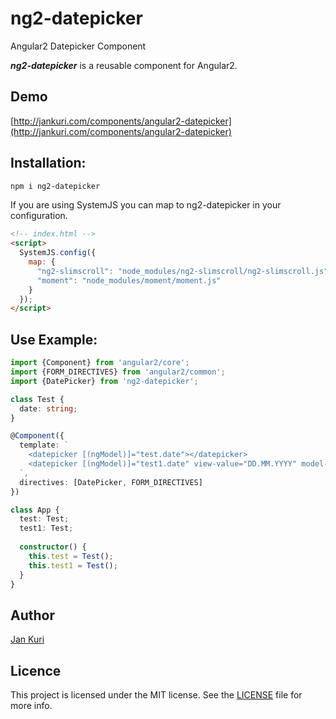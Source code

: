 # ng2-datepicker
Angular2 Datepicker Component

***ng2-datepicker*** is a reusable component for Angular2.

## Demo

[http://jankuri.com/components/angular2-datepicker](http://jankuri.com/components/angular2-datepicker)

## Installation: 

```bash
npm i ng2-datepicker
```

If you are using SystemJS you can map to ng2-datepicker in your configuration.

```html
<!-- index.html -->
<script>
  SystemJS.config({
    map: {
      "ng2-slimscroll": "node_modules/ng2-slimscroll/ng2-slimscroll.js",
      "moment": "node_modules/moment/moment.js"
    }
  });
</script>
```

## Use Example:

```ts
import {Component} from 'angular2/core';
import {FORM_DIRECTIVES} from 'angular2/common';
import {DatePicker} from 'ng2-datepicker';

class Test {
  date: string;
}

@Component({
  template: `
    <datepicker [(ngModel)]="test.date"></datepicker>
    <datepicker [(ngModel)]="test1.date" view-value="DD.MM.YYYY" model-value="DD.MM.YYYY" init-date="12.5.2017"></datepicker>
  `,
  directives: [DatePicker, FORM_DIRECTIVES]
})

class App {
  test: Test;
  test1: Test;
  
  constructor() {
    this.test = Test();
    this.test1 = Test();
  }
}
```

## Author

[Jan Kuri](http://www.jankuri.com)

## Licence

This project is licensed under the MIT license. See the [LICENSE](LICENSE) file for more info.

